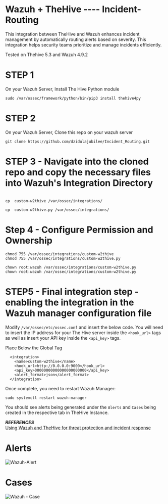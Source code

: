 # Wazuh + TheHive ---- Incident-Routing
This integration between TheHive and Wazuh enhances incident management by automatically routing alerts based on severity.  This integration helps security teams prioritize and manage incidents efficiently.

Tested on Thehive 5.3 and Wazuh 4.9.2 

# STEP 1 

On your Wazuh Server, Install The Hive Python module 

```
sudo /var/ossec/framework/python/bin/pip3 install thehive4py
```

# STEP 2 

On your Wazuh Server, Clone this repo on your wazuh server

```
git clone https://github.com/dzidulajubilee/Incident_Routing.git
```

# STEP 3  - Navigate into the cloned repo and copy the necessary files into Wazuh's Integration Directory 


```

cp  custom-w2thive /var/ossec/integrations/

cp  custom-w2thive.py /var/ossec/integrations/

```

# Step 4 - Configure Permission and Ownership 

```
chmod 755 /var/ossec/integrations/custom-w2thive
chmod 755 /var/ossec/integrations/custom-w2thive.py

chown root:wazuh /var/ossec/integrations/custom-w2thive.py
chown root:wazuh /var/ossec/integrations/custom-w2thive.py

```

# STEP5 - Final integration step - enabling the integration in the Wazuh manager configuration file  <br>

Modify `/var/ossec/etc/ossec.conf` and insert the below code. You will need to insert the IP address for your The Hive server inside the `<hook_url>` tags as well as insert your API key inside the `<api_key>` tags. 

Place Below the Global Tag

```
  <integration>
    <name>custom-w2thive</name>
    <hook_url>http://0.0.0.0:9000</hook_url>
    <api_key>00000000000000000000000</api_key>
    <alert_format>json</alert_format>
  </integration>
```

Once complete, you need to restart Wazuh Manager:

`sudo systemctl restart wazuh-manager`

You should see alerts being generated under the `Alerts` and `Cases` being created in the respective tab in TheHive Instance.

***REFERENCES***<br>
[Using Wazuh and TheHive for threat protection and incident response](https://wazuh.com/blog/using-wazuh-and-thehive-for-threat-protection-and-incident-response/) <br>



# Alerts
![Wazuh-Alert](https://github.com/user-attachments/assets/2a80de0a-3228-4439-8bbe-edf9472a4afc)

# Cases
![Wazuh - Case](https://github.com/user-attachments/assets/d84d4232-6339-4827-bd5a-3a9a0ef173bf)

 
